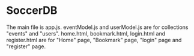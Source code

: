 # SoccerDB

The main file is app.js. 
eventModel.js and userModel.js are for collections "events" and "users". 
home.html, bookmark.html, login.html and register.html are for "Home" page, "Bookmark" page, "login" page and "register" page.
